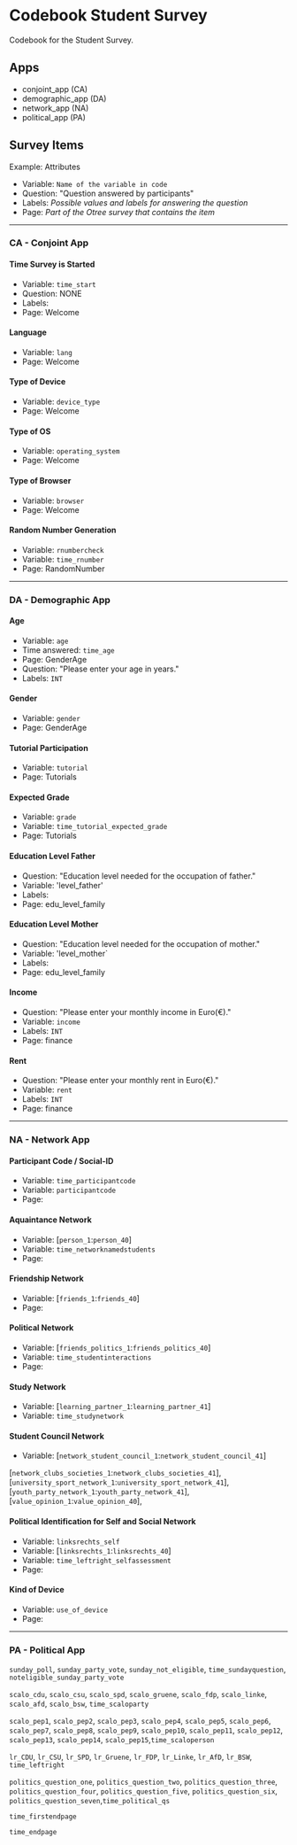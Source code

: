 # Codebook Student Survey 

Codebook for the Student Survey. 

## Apps
- conjoint_app (CA)   
- demographic_app (DA)
- network_app (NA)
- political_app (PA)

## Survey Items  
Example: Attributes
- Variable: `Name of the variable in code`
- Question: "Question answered by participants"
- Labels: _Possible values and labels for answering the question_
- Page: _Part of the Otree survey that contains the item_

***

### CA - Conjoint App 

#### Time Survey is Started
- Variable: `time_start`
- Question: NONE 
- Labels: 
- Page: Welcome 

#### Language 
- Variable: `lang` 
- Page: Welcome

#### Type of Device
- Variable: `device_type`
- Page: Welcome

#### Type of OS
- Variable: `operating_system`
- Page: Welcome

#### Type of Browser
- Variable: `browser`
- Page: Welcome 

#### Random Number Generation 
- Variable: `rnumbercheck`
- Variable: `time_rnumber`
- Page: RandomNumber

***

### DA - Demographic App 

#### Age
- Variable: `age`
- Time answered: `time_age`
- Page: GenderAge
- Question: "Please enter your age in years."
- Labels: `INT`

#### Gender 
- Variable: `gender`
- Page: GenderAge

#### Tutorial Participation 
- Variable: `tutorial`
- Page: Tutorials

#### Expected Grade 
- Variable: `grade`
- Variable: `time_tutorial_expected_grade`
- Page: Tutorials

#### Education Level Father 
- Question: "Education level needed for the occupation of father."
- Variable: 'level_father'
- Labels:  
- Page: edu_level_family

#### Education Level Mother  
- Question: "Education level needed for the occupation of mother."
- Variable: 'level_mother` 
- Labels:  
- Page: edu_level_family

#### Income 
- Question: "Please enter your monthly income in Euro(€)."
- Variable: `income`
- Labels: `INT` 
- Page: finance

#### Rent 
- Question: "Please enter your monthly rent in Euro(€)."
- Variable: `rent`
- Labels:  `INT`
- Page: finance 

***

### NA - Network App

#### Participant Code / Social-ID
- Variable: `time_participantcode`
- Variable: `participantcode`
- Page: 

#### Aquaintance Network
- Variable: [`person_1`:`person_40`]
- Variable: `time_networknamedstudents`
- Page: 

#### Friendship Network 
- Variable: [`friends_1`:`friends_40`]
- Page: 

#### Political Network 
- Variable: [`friends_politics_1`:`friends_politics_40`]
- Variable: `time_studentinteractions`
- Page: 

#### Study Network 
- Variable: [`learning_partner_1`:`learning_partner_41`]
- Variable: `time_studynetwork`

#### Student Council Network
- Variable: [`network_student_council_1`:`network_student_council_41`]


[`network_clubs_societies_1`:`network_clubs_societies_41`],
[`university_sport_network_1`:`university_sport_network_41`],
[`youth_party_network_1`:`youth_party_network_41`],
[`value_opinion_1`:`value_opinion_40`],

#### Political Identification for Self and Social Network 
- Variable: `linksrechts_self`
- Variable: [`linksrechts_1`:`linksrechts_40`]
- Variable: `time_leftright_selfassessment`
- Page: 

#### Kind of Device 
- Variable: `use_of_device`
- Page: 

***

### PA - Political App

`sunday_poll`, `sunday_party_vote`, `sunday_not_eligible`, `time_sundayquestion`, `noteligible_sunday_party_vote`

`scalo_cdu`, `scalo_csu`, `scalo_spd`, `scalo_gruene`, `scalo_fdp`, `scalo_linke`, `scalo_afd`, `scalo_bsw`, `time_scaloparty`

`scalo_pep1`, `scalo_pep2`, `scalo_pep3`, `scalo_pep4`, `scalo_pep5`, `scalo_pep6`, `scalo_pep7`, `scalo_pep8`,
`scalo_pep9`, `scalo_pep10`, `scalo_pep11`, `scalo_pep12`, `scalo_pep13`, `scalo_pep14`, `scalo_pep15`,`time_scaloperson`

`lr_CDU`, `lr_CSU`, `lr_SPD`, `lr_Gruene`, `lr_FDP`, `lr_Linke`, `lr_AfD`, `lr_BSW`, `time_leftright`

`politics_question_one`, `politics_question_two`, `politics_question_three`, `politics_question_four`,
`politics_question_five`, `politics_question_six`, `politics_question_seven`,`time_political_qs`

`time_firstendpage`

`time_endpage`

